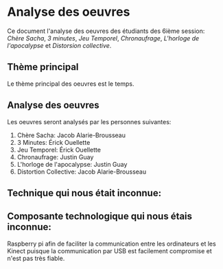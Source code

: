 # Analyse des oeuvres

Ce document l'analyse des oeuvres des étudiants des 6ième session: *Chère Sacha*, *3 minutes*, *Jeu Temporel*, *Chronaufrage*, *L'horloge de l'apocalypse* et *Distorsion collective*.

## Thème principal

Le thème principal des oeuvres est le temps.

## Analyse des oeuvres

Les oeuvres seront analysés par les personnes suivantes:

1. Chère Sacha: Jacob Alarie-Brousseau
2. 3 Minutes: Érick Ouellette
3. Jeu Temporel: Érick Ouellette
4. Chronaufrage: Justin Guay
5. L'horloge de l'apocalypse: Justin Guay
6. Distortion Collective: Jacob Alarie-Brousseau

## Technique qui nous était inconnue:



## Composante technologique qui nous étais inconnue:
Raspberry pi afin de faciliter la communication entre les ordinateurs et les Kinect puisque la communication par USB est facilement compromise et n'est pas très fiable.
